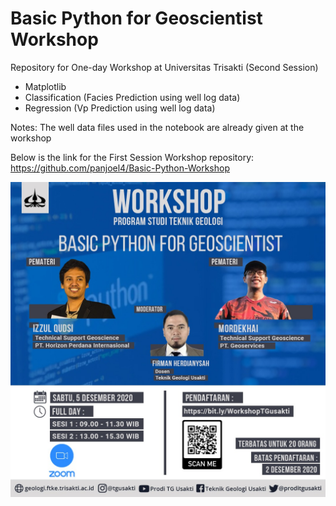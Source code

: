 # Basic Python for Geoscientist Workshop
Repository for One-day Workshop at Universitas Trisakti (Second Session)
- Matplotlib
- Classification (Facies Prediction using well log data)
- Regression (Vp Prediction using well log data)

Notes: The well data files used in the notebook are already given at the workshop

Below is the link for the First Session Workshop repository:
https://github.com/panjoel4/Basic-Python-Workshop

![](images/poster.jpeg)
